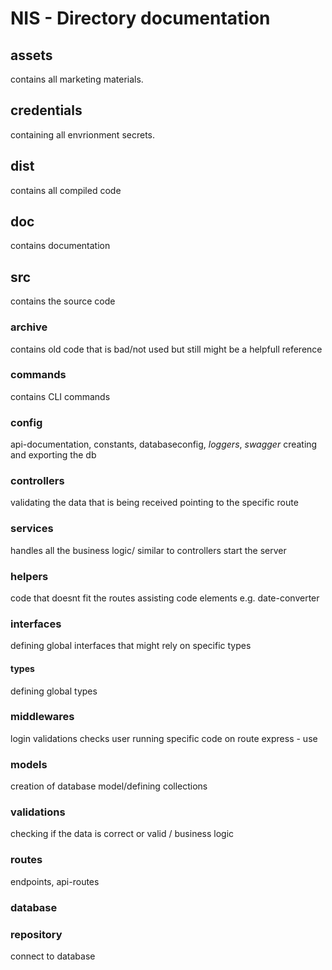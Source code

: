 # NIS - Directory documentation

## assets

contains all marketing materials.

## credentials

containing all envrionment secrets.

## dist

contains all compiled code

## doc

contains documentation

## src

contains the source code

### archive

contains old code that is bad/not used but still might be a helpfull reference

### commands

contains CLI commands

### config

api-documentation, constants, databaseconfig, *loggers*, *swagger*
creating and exporting the db

### controllers

validating the data that is being received
    pointing to the specific route

### services

handles all the business logic/ similar to controllers
    start the server

### helpers

code that doesnt fit the routes
assisting code elements
e.g. date-converter

### interfaces

defining global interfaces that might rely on specific types

#### types

defining global types

### middlewares

login validations
    checks user
running specific code on route
express - use

### models

creation of database model/defining collections

### validations

checking if the data is correct or valid / business logic

### routes

endpoints, api-routes

### database

### repository

connect to database